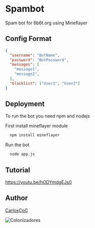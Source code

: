 # Spambot

Spam bot for 6b6t.org using Mineflayer


## Config Format

```json
{
  "username": "BotName",
  "password": "BotPassword",
  "messages": [
    "message1", 
    "message2",
  ],
  "blacklist": ["User1", "User2"]
}
```


## Deployment

To run the bot you need npm and nodejs

First install mineflayer module

```bash
  npm install mineflayer
```

Run the bot
```bash
  node app.js
```

## Tutorial
https://youtu.be/hODYmdgEJs0


## Author

 [CarloxCoC](https://www.github.com/CarloxCoC)

![Colonizadores](https://discordapp.com/api/guilds/688149718995304470/widget.png?style=banner2)

